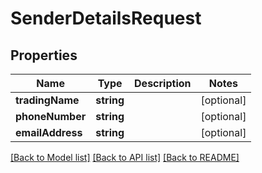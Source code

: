 # SenderDetailsRequest

## Properties
Name | Type | Description | Notes
------------ | ------------- | ------------- | -------------
**tradingName** | **string** |  | [optional] 
**phoneNumber** | **string** |  | [optional] 
**emailAddress** | **string** |  | [optional] 

[[Back to Model list]](../README.md#documentation-for-models) [[Back to API list]](../README.md#documentation-for-api-endpoints) [[Back to README]](../README.md)


